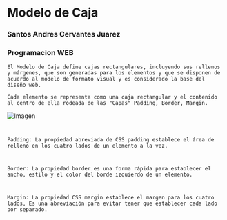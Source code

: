 # **Modelo de Caja** 

### Santos Andres Cervantes Juarez
### Programacion WEB

    El Modelo de Caja define cajas rectangulares, incluyendo sus rellenos y márgenes, que son generadas para los elementos y que se disponen de acuerdo al modelo de formato visual y es considerado la base del diseño web.  

    Cada elemento se representa como una caja rectangular y el contenido al centro de ella rodeada de las "Capas" Padding, Border, Margin.  

![Imagen](https://lenguajecss.com/css/modelo-de-cajas/que-es/modelo-de-cajas.png)

#   
    Padding: La propiedad abreviada de CSS padding establece el área de relleno en los cuatro lados de un elemento a la vez.

#   
    Border: La propiedad border es una forma rápida para establecer el ancho, estilo y el color del borde izquierdo de un elemento.

# 
    Margin: La propiedad CSS margin establece el margen para los cuatro lados, Es una abreviación para evitar tener que establecer cada lado por separado.